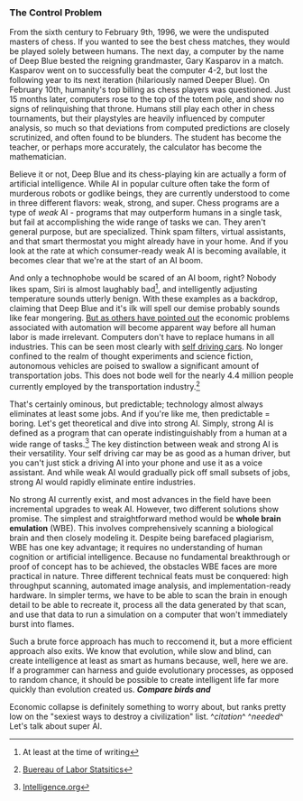 <link rel="shortcut icon" type="image/png" href="favicon.ico"/>
<link rel="stylesheet" Type="text/css" href="http://people.virginia.edu/~nj7kv/style.css">
<title>The Control Problem</title>

### The Control Problem

From the sixth century to February 9th, 1996, we were the undisputed masters of chess. If you wanted to see the best chess matches, they would be played solely between humans. The next day, a computer by the name of Deep Blue bested the reigning grandmaster, Gary Kasparov in a match. Kasparov went on to successfully beat the computer 4-2, but lost the following year to its next iteration (hilariously named Deeper Blue). On February 10th, humanity's top billing as chess players was questioned. Just 15 months later, computers rose to the top of the totem pole, and show no signs of relinquishing that throne. Humans still play each other in chess tournaments, but their playstyles are heavily influenced by computer analysis, so much so that deviations from computed predictions are closely scrutinized, and often found to be blunders. The student has become the teacher, or perhaps more accurately, the calculator has become the mathematician.

Believe it or not, Deep Blue and its chess-playing kin are actually a form of artificial intelligence. While AI in popular culture often take the form of murderous robots or godlike beings, they are currently understood to come in three different flavors: weak, strong, and super. Chess programs are a type of _weak_ AI - programs that may outperform humans in a single task, but fail at accomplishing the wide range of tasks we can. They aren't general purpose, but are specialized. Think spam filters, virtual assistants, and that smart thermostat you might already have in your home. And if you look at the rate at which consumer-ready weak AI is becoming available, it becomes clear that we're at the start of an AI boom.

And only a technophobe would be scared of an AI boom, right? Nobody likes spam, Siri is almost laughably bad[^fn1], and intelligently adjusting temperature sounds utterly benign. With these examples as a backdrop, claiming that Deep Blue and it's ilk will spell our demise probably sounds like fear mongering. [But as others have pointed out][Humans Need Not Apply] the economic problems associated with automation will become apparent way before all human labor is made irrelevant. Computers don't have to replace humans in all industries. This can be seen most clearly with [self driving cars][Self Driving Hyundai]. No longer confined to the realm of thought experiments and science fiction, autonomous vehicles are poised to swallow a significant amount of transportation jobs. This does not bode well for the nearly 4.4 million people currently employed by the transportation industry.[^fn2]

That's certainly ominous, but predictable; technology almost always eliminates at least some jobs. And if you're like me, then predictable = boring. Let's get theoretical and dive into strong AI. Simply, strong AI is defined as a program that can operate indistinguishably from a human at a wide range of tasks.[^fn3] The key distinction between weak and strong AI is their versatility. Your self driving car may be as good as a human driver, but you can't just stick a driving AI into your phone and use it as a voice assistant. And while weak AI would gradually pick off small subsets of jobs, strong AI would rapidly eliminate entire industries. 

No strong AI currently exist, and most advances in the field have been incremental upgrades to weak AI. However, two different solutions show promise. The simplest and straightforward method would be **whole brain emulation** (WBE). This involves comprehensively scanning a biological brain and then closely modeling it. Despite being barefaced plagiarism, WBE has one key advantage; it requires no understanding of human cognition or artificial intelligence. Because no fundamental breakthrough or proof of concept has to be achieved, the obstacles WBE faces are more practical in nature. Three different technical feats must be conquered: high throughput scanning, automated image analysis, and implementation-ready hardware. In simpler terms, we have to be able to scan the brain in enough detail to be able to recreate it, process all the data generated by that scan, and use that data to run a simulation on a computer that won't immediately burst into flames.

Such a brute force approach has much to reccomend it, but a more efficient approach also exits. We know that evolution, while slow and blind, can create intelligence at least as smart as humans because, well, here we are. If a programmer can harness and guide evolutionary processes, as opposed to random chance, it should be possible to create intelligent life far more quickly than evolution created us. _**Compare birds and**_ 

Economic collapse is definitely something to worry about, but ranks pretty low on the "sexiest ways to destroy a civilization" list. ^_citation_^ ^_needed_^  Let's talk about super AI.

[^fn1]: At least at the time of writing
[^fn2]: [Buereau of Labor Statsitics][Labor Stats]
[^fn3]: [Intelligence.org][AGI]

[Office Space]: https://www.youtube.com/watch?v=fjsSr3z5nVk
[Humans Need Not Apply]: https://www.youtube.com/watch?v=7Pq-S557XQU
[Self Driving Hyundai]: https://www.youtube.com/watch?v=EPTIXldrq3Q
[Labor Stats]: https://www.bls.gov/emp/ep_table_201.htm
[AGI]: https://intelligence.org/2013/08/11/what-is-agi/
